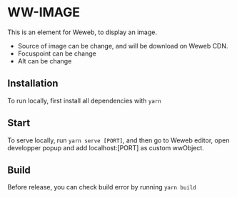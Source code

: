# WW-IMAGE

This is an element for Weweb, to display an image.

-   Source of image can be change, and will be download on Weweb CDN.
-   Focuspoint can be change
-   Alt can be change

## Installation

To run locally, first install all dependencies with `yarn`

## Start

To serve locally, run `yarn serve [PORT]`, and then go to Weweb editor, open developper popup and add localhost:[PORT] as custom wwObject.

## Build

Before release, you can check build error by running `yarn build`
​
